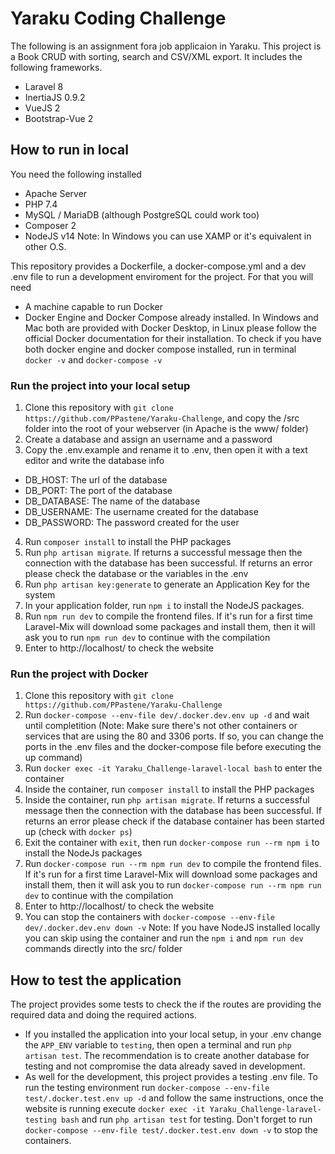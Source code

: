 # Yaraku Coding Challenge
The following  is an assignment fora job applicaion in Yaraku. This project is a Book CRUD with sorting, search and CSV/XML export. It includes the following frameworks.
- Laravel 8
- InertiaJS 0.9.2
- VueJS 2
- Bootstrap-Vue 2

## How to run in local
You need the following installed
- Apache Server
- PHP 7.4
- MySQL / MariaDB (although PostgreSQL could work too)
- Composer 2
- NodeJS v14
Note: In Windows you can use XAMP or it's equivalent in other O.S.

This repository provides a Dockerfile, a docker-compose.yml and a dev .env file to run a development enviroment for the project. For that you will need
- A machine capable to run Docker
- Docker Engine and Docker Compose already installed. In Windows and Mac both are provided with Docker Desktop, in Linux please follow the official Docker documentation for their installation. To check if you have both docker engine and docker compose installed, run in terminal
`docker -v` and `docker-compose -v`

### Run the project into your local setup
1. Clone this repository with `git clone https://github.com/PPastene/Yaraku-Challenge`, and copy the /src folder into the root of your webserver (in Apache is the www/ folder)
2. Create a database and assign an username and a password
3. Copy the .env.example and rename it to .env, then open it with a text editor and write the database info
- DB_HOST: The url of the database
- DB_PORT: The port of the database
- DB_DATABASE: The name of the database
- DB_USERNAME: The username created for the database
- DB_PASSWORD: The password created for the user
4. Run `composer install` to install the PHP packages
5. Run `php artisan migrate`. If returns a successful message then the connection with the database has been successful. If returns an error please check the database or the variables in the .env
6. Run `php artisan key:generate` to generate an Application Key for the system
7. In your application folder, run `npm i` to install the NodeJS packages.
8. Run `npm run dev` to compile the frontend files. If it's run for a first time Laravel-Mix will download some packages and install them, then it will ask you to run `npm run dev` to continue with the compilation
9. Enter to http://localhost/ to check the website

### Run the project with Docker
1. Clone this repository with `git clone https://github.com/PPastene/Yaraku-Challenge`
2. Run `docker-compose --env-file dev/.docker.dev.env up -d` and wait until completition (Note: Make sure there's not other containers or services that are using the 80 and 3306 ports. If so, you can change the ports in the .env files and the docker-compose file before executing the up command)
3. Run `docker exec -it Yaraku_Challenge-laravel-local bash` to enter the container
4. Inside the container, run `composer install` to install the PHP packages
5. Inside the container, run `php artisan migrate`. If returns a successful message then the connection with the database has been successful. If returns an error please check if the database container has been started up (check with `docker ps`)
6. Exit the container with `exit`, then run `docker-compose run --rm npm i` to install the NodeJs packages
7. Run `docker-compose run --rm npm run dev` to compile the frontend files. If it's run for a first time Laravel-Mix will download some packages and install them, then it will ask you to run `docker-compose run --rm npm run dev` to continue with the compilation
8. Enter to http://localhost/ to check the website
9. You can stop the containers with `docker-compose --env-file dev/.docker.dev.env down -v`
Note: If you have NodeJS installed locally you can skip using the container and run the `npm i` and `npm run dev` commands directly into the src/ folder

## How to test the application
The project provides some tests to check the if the routes are providing the required data and doing the required actions.

- If you installed the application into your local setup, in your .env change the `APP_ENV` variable to `testing`, then open a terminal and run `php artisan test`. The recommendation is to create another database for testing and not compromise the data already saved in development.
- As well for the development, this project  provides a testing .env file. To run the testing environment run `docker-compose --env-file test/.docker.test.env up -d` and follow the same instructions, once the website is running execute `docker exec -it Yaraku_Challenge-laravel-testing bash` and run `php artisan test` for testing. Don't forget to run  `docker-compose --env-file test/.docker.test.env down -v` to stop the containers.